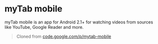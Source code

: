 myTab mobile
============
myTab mobile is an app for Android 2.1+ for watching videos from sources like YouTube, Google Reader and more.

> Cloned from [code.google.com/p/mytab-mobile](https://code.google.com/p/mytab-mobile/)

